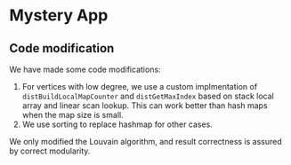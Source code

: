 # Mystery App

## Code modification

We have made some code modifications:

1. For vertices with low degree, we use a custom implmentation of `distBuildLocalMapCounter` and `distGetMaxIndex` based on stack local array and linear scan lookup. This can work better than hash maps when the map size is small.
2. We use sorting to replace hashmap for other cases.

We only modified the Louvain algorithm, and result correctness is assured by correct modularity.
